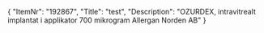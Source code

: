 {
  "ItemNr": "192867",
  "Title": "test",
  "Description": "OZURDEX, intravitrealt implantat i applikator 700 mikrogram Allergan Norden AB"
}